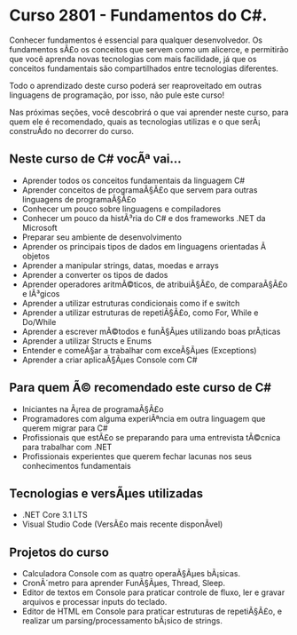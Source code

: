 # Curso **2801 - Fundamentos do C#**.

Conhecer fundamentos é essencial para qualquer desenvolvedor. Os fundamentos sÃ£o os conceitos que servem como um alicerce, e permitirão que você aprenda novas tecnologias com mais facilidade, já que os conceitos fundamentais são compartilhados entre tecnologias diferentes.

Todo o aprendizado deste curso poderá ser reaproveitado em outras linguagens de programação, por isso, não pule este curso!

Nas próximas seções, você descobrirá o que vai aprender neste curso, para quem ele é recomendado, quais as tecnologias utilizas e o que serÃ¡ construÃ­do no decorrer do curso.


## Neste curso de C# vocÃª vai...

*   Aprender todos os conceitos fundamentais da linguagem C#
*   Aprender conceitos de programaÃ§Ã£o que servem para outras linguagens de programaÃ§Ã£o
*   Conhecer um pouco sobre linguagens e compiladores
*   Conhecer um pouco da histÃ³ria do C# e dos frameworks .NET da Microsoft
*   Preparar seu ambiente de desenvolvimento
*   Aprender os principais tipos de dados em linguagens orientadas Ã  objetos
*   Aprender a manipular strings, datas, moedas e arrays
*   Aprender a converter os tipos de dados
*   Aprender operadores aritmÃ©ticos, de atribuiÃ§Ã£o, de comparaÃ§Ã£o e lÃ³gicos
*   Aprender a utilizar estruturas condicionais como if e switch
*   Aprender a utilizar estruturas de repetiÃ§Ã£o, como For, While e Do/While
*   Aprender a escrever mÃ©todos e funÃ§Ãµes utilizando boas prÃ¡ticas
*   Aprender a utilizar Structs e Enums
*   Entender e comeÃ§ar a trabalhar com exceÃ§Ãµes (Exceptions)
*   Aprender a criar aplicaÃ§Ãµes Console com C#


## Para quem Ã© recomendado este curso de C#

*   Iniciantes na Ã¡rea de programaÃ§Ã£o
*   Programadores com alguma experiÃªncia em outra linguagem que querem migrar para C#
*   Profissionais que estÃ£o se preparando para uma entrevista tÃ©cnica para trabalhar com .NET
*   Profissionais experientes que querem fechar lacunas nos seus conhecimentos fundamentais

## Tecnologias e versÃµes utilizadas

*   .NET Core 3.1 LTS
*   Visual Studio Code (VersÃ£o mais recente disponÃ­vel)



## Projetos do curso

*   Calculadora Console com as quatro operaÃ§Ãµes bÃ¡sicas.
*   CronÃ´metro para aprender FunÃ§Ãµes, Thread, Sleep.
*   Editor de textos em Console para praticar controle de fluxo, ler e gravar arquivos e processar inputs do teclado.
*   Editor de HTML em Console para praticar estruturas de repetiÃ§Ã£o, e realizar um parsing/processamento bÃ¡sico de strings.
